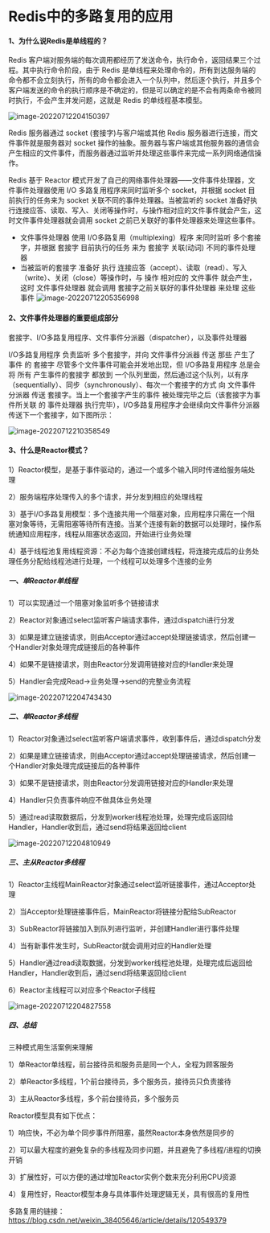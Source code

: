 # 						Redis中的多路复用的应用

#### 1、为什么说Redis是单线程的？

Redis 客户端对服务端的每次调用都经历了发送命令，执行命令，返回结果三个过程。其中执行命令阶段，由于 Redis 是单线程来处理命令的，所有到达服务端的命令都不会立刻执行，所有的命令都会进入一个队列中，然后逐个执行，并且多个客户端发送的命令的执行顺序是不确定的，但是可以确定的是不会有两条命令被同时执行，不会产生并发问题，这就是 Redis 的单线程基本模型。


![image-20220712204150397](Redis中的多路复用的应用/image-20220712204150397.png)

Redis 服务器通过 socket (套接字)与客户端或其他 Redis 服务器进行连接，而文件事件就是服务器对 socket 操作的抽象。服务器与客户端或其他服务器的通信会产生相应的文件事件，而服务器通过监听并处理这些事件来完成一系列网络通信操作。

Redis 基于 Reactor 模式开发了自己的网络事件处理器——文件事件处理器，文件事件处理器使用 I/O 多路复用程序来同时监听多个 socket，并根据 socket 目前执行的任务来为 socket 关联不同的事件处理器。当被监听的 socket 准备好执行连接应答、读取、写入、关闭等操作时，与操作相对应的文件事件就会产生，这时文件事件处理器就会调用 socket 之前已关联好的事件处理器来处理这些事件。

- 文件事件处理器 使用 I/O多路复用（multiplexing）程序 来同时监听 多个套接字，并根据 套接字 目前执行的任务 来为 套接字 关联(动词) 不同的事件处理器
- 当被监听的套接字 准备好 执行 连接应答（accept）、读取（read）、写入（write）、关闭（close）等操作时，与 操作 相对应的 文件事件 就会产生，这时 文件事件处理器 就会调用 套接字之前关联好的事件处理器 来处理 这些事件
  ![image-20220712205356998](Redis中的多路复用的应用/image-20220712205356998.png)

#### 2、文件事件处理器的重要组成部分

套接字、I/O多路复用程序、文件事件分派器（dispatcher），以及事件处理器

I/O多路复用程序 负责监听 多个套接字，并向 文件事件分派器 传送 那些 产生了事件 的 套接字
尽管多个文件事件可能会并发地出现，但 I/O多路复用程序 总是会 将 所有 产生事件的套接字 都放到 一个队列里面，然后通过这个队列，以有序（sequentially）、同步（synchronously）、每次一个套接字的方式 向 文件事件分派器 传送 套接字。当上一个套接字产生的事件 被处理完毕之后（该套接字为事件所关联 的 事件处理器 执行完毕），I/O多路复用程序才会继续向文件事件分派器传送下一个套接字，如下图所示：

![image-20220712210358549](Redis中的多路复用的应用/image-20220712210358549.png)

#### 3、什么是Reactor模式？

1）Reactor模型，是基于事件驱动的，通过一个或多个输入同时传递给服务端处理

2）服务端程序处理传入的多个请求，并分发到相应的处理线程

3）基于I/O多路复用模型：多个连接共用一个阻塞对象，应用程序只需在一个阻塞对象等待，无需阻塞等待所有连接。当某个连接有新的数据可以处理时，操作系统通知应用程序，线程从阻塞状态返回，开始进行业务处理

4）基于线程池复用线程资源：不必为每个连接创建线程，将连接完成后的业务处理任务分配给线程池进行处理，一个线程可以处理多个连接的业务

##### 一、单Reactor单线程

1）可以实现通过一个阻塞对象监听多个链接请求

2）Reactor对象通过select监听客户端请求事件，通过dispatch进行分发

3）如果是建立链接请求，则由Acceptor通过accept处理链接请求，然后创建一个Handler对象处理完成链接后的各种事件

4）如果不是链接请求，则由Reactor分发调用链接对应的Handler来处理

5）Handler会完成Read->业务处理->send的完整业务流程

![image-20220712204743430](Redis中的多路复用的应用/image-20220712204743430.png)

##### 二、单Reactor多线程

1）Reactor对象通过select监听客户端请求事件，收到事件后，通过dispatch分发

2）如果是建立链接请求，则由Acceptor通过accept处理链接请求，然后创建一个Handler对象处理完成链接后的各种事件

3）如果不是链接请求，则由Reactor分发调用链接对应的Handler来处理

4）Handler只负责事件响应不做具体业务处理

5）通过read读取数据后，分发到worker线程池处理，处理完成后返回给Handler，Handler收到后，通过send将结果返回给client

![image-20220712204810949](Redis中的多路复用的应用/image-20220712204810949.png)

##### 三、主从Reactor多线程

1）Reactor主线程MainReactor对象通过select监听链接事件，通过Acceptor处理

2）当Acceptor处理链接事件后，MainReactor将链接分配给SubReactor

3）SubReactor将链接加入到队列进行监听，并创建Handler进行事件处理

4）当有新事件发生时，SubReactor就会调用对应的Handler处理

5）Handler通过read读取数据，分发到worker线程池处理，处理完成后返回给Handler，Handler收到后，通过send将结果返回给client

6）Reactor主线程可以对应多个Reactor子线程

![image-20220712204827558](Redis中的多路复用的应用/image-20220712204827558.png)

##### 四、总结

三种模式用生活案例来理解

1）单Reactor单线程，前台接待员和服务员是同一个人，全程为顾客服务

2）单Reactor多线程，1个前台接待员，多个服务员，接待员只负责接待

3）主从Reactor多线程，多个前台接待员，多个服务员

Reactor模型具有如下优点：

1）响应快，不必为单个同步事件所阻塞，虽然Reactor本身依然是同步的

2）可以最大程度的避免复杂的多线程及同步问题，并且避免了多线程/进程的切换开销

3）扩展性好，可以方便的通过增加Reactor实例个数来充分利用CPU资源

4）复用性好，Reactor模型本身与具体事件处理逻辑无关，具有很高的复用性

多路复用的链接：https://blog.csdn.net/weixin_38405646/article/details/120549379


